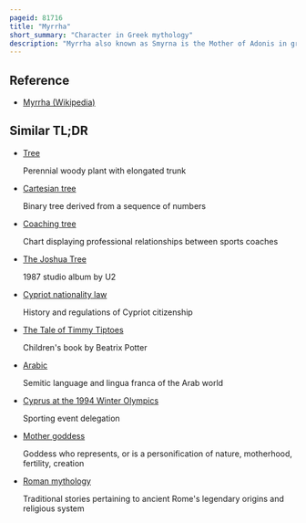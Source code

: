 ```yaml
---
pageid: 81716
title: "Myrrha"
short_summary: "Character in Greek mythology"
description: "Myrrha also known as Smyrna is the Mother of Adonis in greek Mythology. She was transformed into a Myrrh Tree after having Intercourse with her Father and gave Birth in tree Form to adonis. Although the Story of Adonis has semitic Roots it is unclear where the Myth of Myrrha emerged although probably from Cyprus."
---
```


## Reference

- [Myrrha (Wikipedia)](https://en.wikipedia.org/?curid=81716)

## Similar TL;DR

- [Tree](/tldr/en/tree)

  Perennial woody plant with elongated trunk

- [Cartesian tree](/tldr/en/cartesian-tree)

  Binary tree derived from a sequence of numbers

- [Coaching tree](/tldr/en/coaching-tree)

  Chart displaying professional relationships between sports coaches

- [The Joshua Tree](/tldr/en/the-joshua-tree)

  1987 studio album by U2

- [Cypriot nationality law](/tldr/en/cypriot-nationality-law)

  History and regulations of Cypriot citizenship

- [The Tale of Timmy Tiptoes](/tldr/en/the-tale-of-timmy-tiptoes)

  Children's book by Beatrix Potter

- [Arabic](/tldr/en/arabic)

  Semitic language and lingua franca of the Arab world

- [Cyprus at the 1994 Winter Olympics](/tldr/en/cyprus-at-the-1994-winter-olympics)

  Sporting event delegation

- [Mother goddess](/tldr/en/mother-goddess)

  Goddess who represents, or is a personification of nature, motherhood, fertility, creation

- [Roman mythology](/tldr/en/roman-mythology)

  Traditional stories pertaining to ancient Rome's legendary origins and religious system

